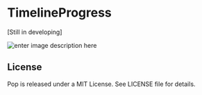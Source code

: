 # TimelineProgress

[Still in developing]

![enter image description here](https://github.com/zhongyang/TimelineProgress/blob/master/demo.gif)


## License

Pop is released under a MIT License. See LICENSE file for details.
